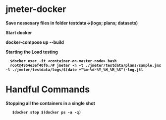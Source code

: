 # jmeter-docker
<b> Save nessesary files in folder
  testdata->(logs; plans; datasets)

<b> Start docker
  
  docker-compose up --build

<b> Starting the Load testing

      $docker exec -it <container-on-master-node> bash
      root@4954e3ef40f6:/# jmeter -n -t ./jmeter/testdata/plans/sample.jmx -l ./jmeter/testdata/logs/$(date +"%m-%d-%Y_%H_%M_%S")-log.jtl
       

# Handful Commands 

<b> Stopping all the containers in a single shot </b>

       $docker stop $(docker ps -a -q)









